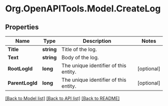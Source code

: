 
# Org.OpenAPITools.Model.CreateLog

## Properties

Name | Type | Description | Notes
------------ | ------------- | ------------- | -------------
**Title** | **string** | Title of the log. | 
**Text** | **string** | Body of the log. | 
**RootLogId** | **long** | The unique identifier of this entity. | [optional] 
**ParentLogId** | **long** | The unique identifier of this entity. | [optional] 

[[Back to Model list]](../README.md#documentation-for-models)
[[Back to API list]](../README.md#documentation-for-api-endpoints)
[[Back to README]](../README.md)

